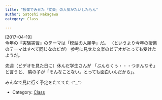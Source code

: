 ```yaml
---
title: "授業でみせた「文楽」の人気がたいしたもん"
author: Satoshi Nakagawa
category: Class

---
```


[2017-04-19]  
 今年の『実験実習』のテーマは「模型の人類学」だ。
（というより今年の授業のテーマはすべて同じなのだが）
参考に見せた文楽のビデオがとっても受けたようだ。

 先週（ビデオを見た日に）休んだ学生さんが
「ぶんらくぅ・・・つまんなそ」と言うと、
隣の子が「そんなことない。とっても面白いんだから」。

 みんなで見に行く予定をたててた `(^_^)`

- Category: [Class](/categories.html#Class)

